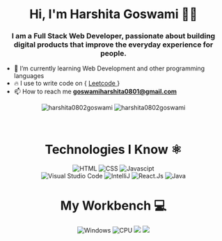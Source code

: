 <h1 align="center">Hi, I'm Harshita Goswami 🙋‍♂️ </h1>
<h3 align="center">I am a Full Stack Web Developer, passionate about building digital products that improve the everyday experience for people.</h3>

- 🌱 I’m currently learning Web Development and other programming languages
- 🔥 I use to write code on { <a target="_blank" href="https://leetcode.com/harshitagoswamii/"> Leetcode </a> }
- 📫 How to reach me **goswamiharshita0801@gmail.com**
<p align="center"> <img src="https://github-readme-stats.vercel.app/api?username=harshita0802goswami&show_icons=true&hide_border=true&theme=tokyonight" alt="harshita0802goswami" />  <img src="https://github-readme-streak-stats.herokuapp.com/?user=harshita0802goswami&hide_border=true&theme=tokyonight" alt="harshita0802goswami" /> </p>

<!-- <p align="center"> <img src="https://activity-graph.herokuapp.com/graph?username=harshita0802goswami&bg_color=1F222E&color=F8D866&line=F85D7F&point=FFFFFF&hide_border=false" alt="harshita0802goswami" /> </p> -->
<br>
<h1 align="center">Technologies I Know ⚛</h1>
<div align="center">
  <img title="HTML-5" alt="HTML" src="https://img.shields.io/badge/HTML5-E34F26?style=for-the-badge&logo=html5&logoColor=white" />
  <img title="CSS-3" alt="CSS" src="https://img.shields.io/badge/CSS3-1572B6?style=for-the-badge&logo=css3&logoColor=white" />
  <img title="JavaScript" alt="Javascipt" src="https://img.shields.io/badge/JavaScript-F7DF1E?style=for-the-badge&logo=javascript&logoColor=black" />
  <br>
  
  <img title="VS Code" alt="Visual Studio Code" src="https://img.shields.io/badge/Visual_Studio_Code-0078D4?style=for-the-badge&logo=visual%20studio%20code&logoColor=white" />
  <img title="IntelliJ" alt="IntelliJ" src="https://img.shields.io/badge/IntelliJ-000000.svg?style=for-the-badge&logo=intellij-idea&logoColor=white" />
  <img title="React.Js" alt="React.Js" src="https://img.shields.io/badge/React-20232A?style=for-the-badge&logo=react&logoColor=61DAFB" />
  <img title="Java" alt="Java" src = "https://img.shields.io/badge/Java-ED8B00?style=for-the-badge&logo=java&logoColor=white"/>
</div>
<h1 align="center">My Workbench 💻 </h1>
<div align="center">
  <img title="Windows" alt="Windows" src="https://img.shields.io/badge/Windows-0078D6?style=for-the-badge&logo=windows&logoColor=white" />
  <img title="Processor" alt="CPU" src="https://img.shields.io/badge/Intel-i5--8565u-0071C5?style=for-the-badge&logo=intel&logoColor=white"/>
  <img src="https://img.shields.io/badge/RAM-8GB-%230071C5.svg?&style=for-the-badge&logoColor=white" />
  <img src="https://img.shields.io/badge/nvidia-mx%20250-%2376B900.svg?&style=for-the-badge&logo=nvidia&logoColor=white"/>
